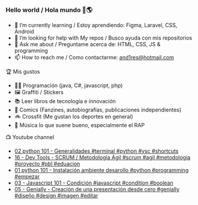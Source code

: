### Hello world / Hola mundo 👋🌎

<!--
**xaca/xaca** is a ✨ _special_ ✨ repository because its `README.md` (this file) appears on your GitHub profile.

Here are some ideas to get you started:
-->

- 🌱 I’m currently learning / Estoy aprendiendo: Figma, Laravel, CSS, Android
- 🤔 I’m looking for help with My repos / Busco ayuda con mis repositorios
- 💬 Ask me about / Preguntame acerca de: HTML, CSS, JS & programming 
- 📫 How to reach me / Como contactarme: and1res@hotmail.com

🏆 Mis gustos
- 👨‍💻 Programación (java, C#, javascript, php)
- 🖼️ Graffiti / Stickers
- 📚 Leer libros de tecnología e innovación
- 💢 Comics (Fanzines, autobiografías, publicaciones independientes)
- 🚲 Crossfit (Me gustan los deportes en general)
- 🎤 Música lo que suene bueno, especialmente el RAP
<!--
📝 Frases
- "I only smile in the dark, I only smile when it's complicated" Raybiez
- "De lo que ves créete la mitad de lo que no ves no te creas nada" Kase O
-->
📺 Youtube channel
<!-- BLOG-POST-LIST:START -->
- [02 python 101 - Generalidades #terminal #python #vsc #shortcuts](https://www.youtube.com/watch?v=6Gq6tzxRWeA)
- [16 - Dev Tools - SCRUM / Metodología Ágil #scrum #agil #metodologia #proyecto #pbl #eduacion](https://www.youtube.com/watch?v=3keqD1lQQ38)
- [01 python 101 - Instalación ambiente desarollo #python #programming #empezar](https://www.youtube.com/watch?v=4_dWAu4Nv6Y)
- [03 - Javascript 101 - Condición #javascript #condition #boolean](https://www.youtube.com/watch?v=6LHv17m6cvk)
- [05 - Genially - Creación de una presentación desde cero #genially #diseño #design #imagen #editar](https://www.youtube.com/watch?v=SAF5vYCQeTc)
<!-- BLOG-POST-LIST:END -->
